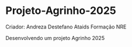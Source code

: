# Projeto-Agrinho-2025

Criador: Andreza Destefano Ataids
Formação NRE

Desenvolvendo um projeto Agrinho 2025
